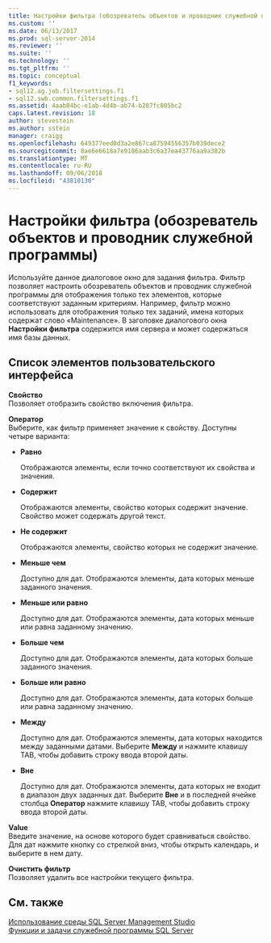 ```yaml
---
title: Настройки фильтра (обозреватель объектов и проводник служебной программы) | Документация Майкрософт
ms.custom: ''
ms.date: 06/13/2017
ms.prod: sql-server-2014
ms.reviewer: ''
ms.suite: ''
ms.technology: ''
ms.tgt_pltfrm: ''
ms.topic: conceptual
f1_keywords:
- sql12.ag.job.filtersettings.f1
- sql12.swb.common.filtersettings.f1
ms.assetid: 4aab04bc-e1ab-4d4b-ab74-b287fc805bc2
caps.latest.revision: 18
author: stevestein
ms.author: sstein
manager: craigg
ms.openlocfilehash: 649377eed0d3a2e867ca87594556357b039dece2
ms.sourcegitcommit: 8ae6e6618a7e9186aab3c6a37ea43776aa9a382b
ms.translationtype: MT
ms.contentlocale: ru-RU
ms.lasthandoff: 09/06/2018
ms.locfileid: "43810130"
---
```

# <a name="filter-settings-object-explorer-and-utility-explorer"></a>Настройки фильтра (обозреватель объектов и проводник служебной программы)
  Используйте данное диалоговое окно для задания фильтра. Фильтр позволяет настроить обозреватель объектов и проводник служебной программы для отображения только тех элементов, которые соответствуют заданным критериям. Например, фильтр можно использовать для отображения только тех заданий, имена которых содержат слово «Maintenance». В заголовке диалогового окна **Настройки фильтра** содержится имя сервера и может содержаться имя базы данных.  
  
## <a name="uielement-list"></a>Список элементов пользовательского интерфейса  
 **Свойство**  
 Позволяет отобразить свойство включения фильтра.  
  
 **Оператор**  
 Выберите, как фильтр применяет значение к свойству. Доступны четыре варианта:  
  
-   **Равно**  
  
     Отображаются элементы, если точно соответствуют их свойства и значения.  
  
-   **Содержит**  
  
     Отображаются элементы, свойство которых содержит значение. Свойство может содержать другой текст.  
  
-   **Не содержит**  
  
     Отображаются элементы, свойство которых не содержит значение.  
  
-   **Меньше чем**  
  
     Доступно для дат. Отображаются элементы, дата которых меньше заданного значения.  
  
-   **Меньше или равно**  
  
     Доступно для дат. Отображаются элементы, дата которых меньше или равна заданному значению.  
  
-   **Больше чем**  
  
     Доступно для дат. Отображаются элементы, дата которых больше заданного значения.  
  
-   **Больше или равно**  
  
     Доступно для дат. Отображаются элементы, дата которых больше или равна заданному значению.  
  
-   **Между**  
  
     Доступно для дат. Отображаются элементы, дата которых находится между заданными датами. Выберите **Между** и нажмите клавишу TAB, чтобы добавить строку ввода второй даты.  
  
-   **Вне**  
  
     Доступно для дат. Отображаются элементы, дата которых не входит в диапазон двух заданных дат. Выберите **Вне** и в последней ячейке столбца **Оператор** нажмите клавишу TAB, чтобы добавить строку ввода второй даты.  
  
 **Value**  
 Введите значение, на основе которого будет сравниваться свойство. Для дат нажмите кнопку со стрелкой вниз, чтобы открыть календарь, и выберите в нем дату.  
  
 **Очистить фильтр**  
 Позволяет удалить все настройки текущего фильтра.  
  
## <a name="see-also"></a>См. также  
 [Использование среды SQL Server Management Studio](../sql-server-management-studio-ssms.md)   
 [Функции и задачи служебной программы SQL Server](../../relational-databases/manage/sql-server-utility-features-and-tasks.md)  
  
  
